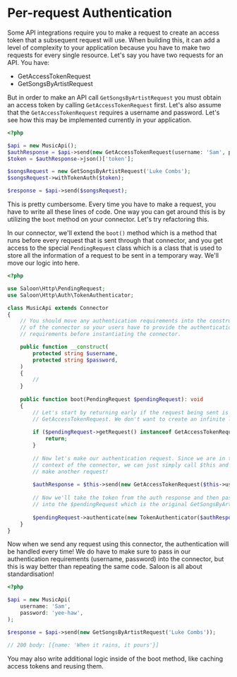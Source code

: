 # Per-request Authentication

Some API integrations require you to make a request to create an access token that a subsequent request will use. When building this, it can add a level of complexity to your application because you have to make two requests for every single resource. Let's say you have two requests for an API. You have:

* GetAccessTokenRequest
* GetSongsByArtistRequest

But in order to make an API call `GetSongsByArtistRequest` you must obtain an access token by calling `GetAccessTokenRequest` first. Let's also assume that the `GetAccessTokenRequest` requires a username and password. Let's see how this may be implemented currently in your application.

```php
<?php

$api = new MusicApi();
$authResponse = $api->send(new GetAccessTokenRequest(username: 'Sam', password: 'yee-haw'));
$token = $authResponse->json()['token'];

$songsRequest = new GetSongsByArtistRequest('Luke Combs');
$songsRequest->withTokenAuth($token);

$response = $api->send($songsRequest);
```

This is pretty cumbersome. Every time you have to make a request, you have to write all these lines of code. One way you can get around this is by utilizing the `boot` method on your connector. Let's try refactoring this.

In our connector, we'll extend the `boot()` method which is a method that runs before every request that is sent through that connector, and you get access to the special `PendingRequest` class which is a class that is used to store all the information of a request to be sent in a temporary way. We'll move our logic into here.

```php
<?php

use Saloon\Http\PendingRequest;
use Saloon\Http\Auth\TokenAuthenticator;

class MusicApi extends Connector
{
    // You should move any authentication requirements into the constructor
    // of the connector so your users have to provide the authentication
    // requirements before instantiating the connector.

    public function __construct(
        protected string $username,
        protected string $password,
    )
    {
        //
    }
    
    public function boot(PendingRequest $pendingRequest): void
    {
        // Let's start by returning early if the request being sent is the
        // GetAccessTokenRequest. We don't want to create an infinite loop
    
        if ($pendingRequest->getRequest() instanceof GetAccessTokenRequest) {
            return;
        }
        
        // Now let's make our authentication request. Since we are in the
        // context of the connector, we can just simply call $this and
        // make another request!
        
        $authResponse = $this->send(new GetAccessTokenRequest($this->username, $this->password));
        
        // Now we'll take the token from the auth response and then pass it
        // into the $pendingRequest which is the original GetSongsByArtistRequest.
        
        $pendingRequest->authenticate(new TokenAuthenticator($authResponse->json()['token']));
    }
}
```

Now when we send any request using this connector, the authentication will be handled every time! We do have to make sure to pass in our authentication requirements (username, password) into the connector, but this is way better than repeating the same code. Saloon is all about standardisation!

```php
<?php

$api = new MusicApi(
    username: 'Sam',
    password: 'yee-haw',
);

$response = $api->send(new GetSongsByArtistRequest('Luke Combs'));

// 200 body: [{name: 'When it rains, it pours'}]
```

You may also write additional logic inside of the boot method, like caching access tokens and reusing them.
